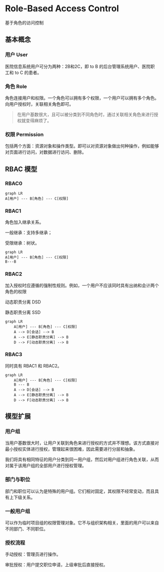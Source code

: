 # Role-Based Access Control

基于角色的访问控制

## 基本概念

### 用户 User

医院信息系统用户可分为两种：2B和2C，即 to B 的后台管理系统用户、医院职工和 to C 的患者。

### 角色 Role

角色连接用户和权限。一个角色可以拥有多个权限，一个用户可以拥有多个角色。向用户授权时，关联相关角色即可。

> 在用户基数很大，且可以被分类到不同角色时，通过关联相关角色来进行授权就变得麻烦了。

### 权限 Permission

包括两个方面：资源对象和操作类型。即可以对资源对象做出何种操作，例如能够对页面进行访问，对数据进行访问、删除。



## RBAC 模型

### RBAC0

```mermaid
graph LR
A[用户] --- B[角色] --- C[权限]
```

### RBAC1

角色加入继承关系。

一般继承：支持多继承；

受限继承：树状。

```mermaid
graph LR
A[用户] --- B[角色] --- C[权限]
B---B
```

### RBAC2

加入授权时应遵循的强制性规则。例如，一个用户不应该同时具有出纳和会计两个角色的权限

动态职责分离 DSD

静态职责分离 SSD

```mermaid
graph LR
	A[用户] --- B[角色] --- C[权限]
	A --> D[会话] --> B
	A --> E[静态职责分离] --> B
	D --> F[动态职责分离] --> B
```

### RBAC3

同时具有 RBAC1 和 RBAC2。

```mermaid
graph LR
	A[用户] --- B[角色] --- C[权限]
	B --- B
	A --> D[会话] --> B
	A --> E[静态职责分离] --> B
	D --> F[动态职责分离] --> B
```

## 模型扩展

### 用户组

当用户基数很大时，让用户关联到角色来进行授权的方式并不理想。该方式直接对最小授权实体进行授权，管理起来很困难，因此需要进行分层和抽象。

我们将具有相同特征的用户分类到同一用户组，然后对用户组进行角色关联，从而对属于该用户组的全部用户进行授权管理。

### 部门与职位

部门和职位可以认为是特殊的用户组。它们相对固定，其权限不经常变动，而且具有上下级关系。

### 一般用户组

可以作为临时项目组的权限管理对象。它不与组织架构相关，里面的用户可以来自不同部门、不同职位。

### 授权流程

手动授权：管理员进行操作。

审批授权：用户提交职位申请，上级审批后直接授权。

